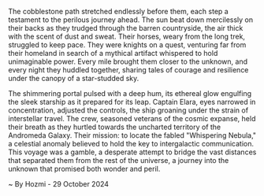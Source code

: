 
The cobblestone path stretched endlessly before them, each step a testament to the perilous journey ahead. The sun beat down mercilessly on their backs as they trudged through the barren countryside, the air thick with the scent of dust and sweat. Their horses, weary from the long trek, struggled to keep pace. They were knights on a quest, venturing far from their homeland in search of a mythical artifact whispered to hold unimaginable power. Every mile brought them closer to the unknown, and every night they huddled together, sharing tales of courage and resilience under the canopy of a star-studded sky. 

The shimmering portal pulsed with a deep hum, its ethereal glow engulfing the sleek starship as it prepared for its leap. Captain Elara, eyes narrowed in concentration, adjusted the controls, the ship groaning under the strain of interstellar travel. The crew, seasoned veterans of the cosmic expanse, held their breath as they hurtled towards the uncharted territory of the Andromeda Galaxy. Their mission: to locate the fabled "Whispering Nebula," a celestial anomaly believed to hold the key to intergalactic communication.  This voyage was a gamble, a desperate attempt to bridge the vast distances that separated them from the rest of the universe, a journey into the unknown that promised both wonder and peril. 

~ By Hozmi - 29 October 2024
